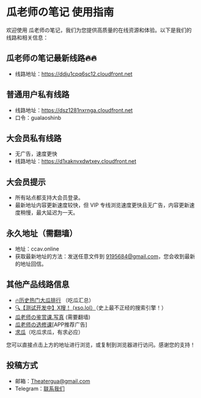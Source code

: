 # 瓜老师の笔记 使用指南

欢迎使用 瓜老师の笔记，我们为您提供高质量的在线资源和体验。以下是我们的线路和相关信息：
## 瓜老师の笔记最新线路🔥🔥
- 线路地址：https://ddju1cpq6sc12.cloudfront.net
  
## 普通用户私有线路
- 线路地址：https://dsz1281nxrnga.cloudfront.net
- 口令：gualaoshinb

## 大会员私有线路
- 无广告，速度更快
- 线路地址：https://d1xaknvxdwtxey.cloudfront.net

## 大会员提示
- 所有站点都支持大会员登录。
- 最新地址内容更新速度较快，但 VIP 专线浏览速度更快且无广告，内容更新速度稍慢，最大延迟为一天。
  
## 永久地址（需翻墙）
- 地址：ccav.online
- 获取最新地址的方法：发送任意文件到 9195684@gmail.com，您会收到最新的地址回信。

## 其他产品线路信息

- [🔥历史热门大瓜排行](https://ddju1cpq6sc12.cloudfront.net/ces) （吃瓜汇总）
- [🔍【测试开发中】X搜！ (xso.lol）](http://www.xso.lol)（史上最不正经的搜索引擎！）
- [瓜老师の鉴赏课.写真](https://photo.gua.lol) (需要翻墙)
- [瓜老师の选修课](https://da1g1cuqdemgq.cloudfront.net/)[APP推荐广告]
- [求瓜](https://data.xso.lol/)（吃瓜求瓜，有求必应）

您可以直接点击上方的地址进行浏览，或复制到浏览器进行访问。感谢您的支持！

## 投稿方式
- 邮箱：Theatergua@gmail.com
- Telegram：[联系我们](https://t.me/nceng656)

